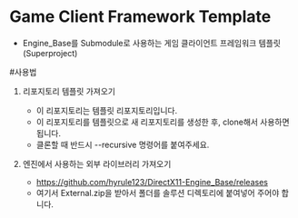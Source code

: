 # Game Client Framework Template
- Engine_Base를 Submodule로 사용하는 게임 클라이언트 프레임워크 템플릿(Superproject)

#사용법
1. 리포지토리 템플릿 가져오기
   - 이 리포지토리는 템플릿 리포지토리입니다.
   - 이 리포지토리를 템플릿으로 새 리포지토리를 생성한 후, clone해서 사용하면 됩니다.
   - 클론할 때 반드시 --recursive 명령어를 붙여주세요.
  
2. 엔진에서 사용하는 외부 라이브러리 가져오기
   - https://github.com/hyrule123/DirectX11-Engine_Base/releases
   - 여기서 External.zip을 받아서 폴더를 솔루션 디렉토리에 붙여넣어 주어야 합니다.

